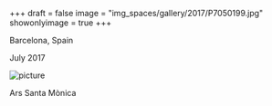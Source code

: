 +++
draft = false
image = "img_spaces/gallery/2017/P7050199.jpg"
showonlyimage = true
+++

Barcelona, Spain

July 2017
<!--more-->
![picture](/img_spaces/gallery/2017/P7050199.jpg)

Ars Santa Mònica

